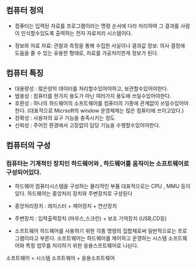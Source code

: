 ## 컴퓨터 정의 
- 컴퓨터는 입력된 자료를 프로그램이라는 명령 순서에 다라 처리하여 그 결과를 사람이 인식할수있도록 출력하는 전자 자료처리 시스템이다.

- 정보와 자료
자료: 관찰과 측정을 통해 수집한 사실이나 결과값
정보: 의사 결정에 도움을 줄 수 있는 유용한 형태로, 자료를 가공처리한게 정보가 된다.

## 컴퓨터 특징 
- 대용량성 : 많은양의 데이터를 처리할수있어야하고, 보관할수있어야한다.
- 범용성 : 컴퓨터를 한가지 용도가 아닌 여러가지 용도에 쓰일수있어야한다.
- 호환성 : 하나의 하드웨어의 소프트웨어를 컴퓨터의 기종에 관계없이 쓰일수있어야한다. (대표적으로 Micrsoft의 window 운영체제는 많은 컴퓨터에 쓰이고있다.)
- 정확성 : 사용자의 요구 기능을 충족시키는 정도
- 신뢰성 : 주어진 환경에서 고장없이 담당 기능을 수행할수있어야한다.

## 컴퓨터의 구성

### 컴퓨터는 기계적인 장치인 하드웨어와 , 하드웨어를 움직이는 소프트웨어로 구성되어있다. 

- 하드웨어
컴퓨터시스템을 구성하는 물리적인 부품 대표적으로는 CPU , MMU 등이 있다.
하드웨어는 중앙처리 장치와 주변장치로 구성된다
- 중앙처리장치 : 레지스터 + 제어장치 + 연산장치
- 주변장치 : 입력출력장치 (마우스,스크린) + 보조 기억장치 (USB,CD등)

- 소프트웨어
하드웨어를 사용하기 위한 각종 명령의 집합체로써 일반적으로는 프로그램이라고 부른다.
소프트웨어는 하드웨어를 제어하고 운영하는 시스템 소프트웨어와 특정 업무를 처리하기 위한 응용스프트웨어로 나뉜다.

소프트웨어 = 시스템 소프트웨어 + 응용소프트웨어 

